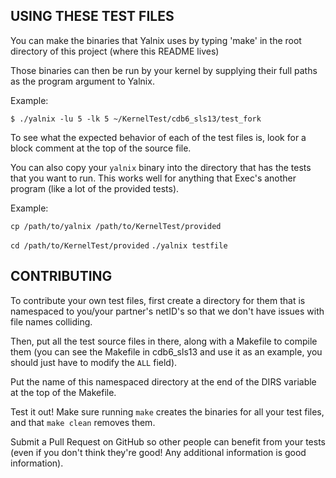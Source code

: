 ## USING THESE TEST FILES

You can make the binaries that Yalnix uses by typing 'make' in the root
directory of this project (where this README lives)

Those binaries can then be run by your kernel by supplying their full paths as
the program argument to Yalnix.

Example:

`$ ./yalnix -lu 5 -lk 5 ~/KernelTest/cdb6_sls13/test_fork`

To see what the expected behavior of each of the test files is, look for a block
comment at the top of the source file.

You can also copy your `yalnix` binary into the directory that has the tests that
you want to run. This works well for anything that Exec's another program (like a
lot of the provided tests).

Example:

`cp /path/to/yalnix /path/to/KernelTest/provided`

`cd /path/to/KernelTest/provided`
`./yalnix testfile`


## CONTRIBUTING

To contribute your own test files, first create a directory for them that is
namespaced to you/your partner's netID's so that we don't have issues with file
names colliding.

Then, put all the test source files in there, along with a Makefile to compile
them (you can see the Makefile in cdb6_sls13 and use it as an example, you
should just have to modify the `ALL` field).

Put the name of this namespaced directory at the end of the DIRS variable at the
top of the Makefile.

Test it out! Make sure running `make` creates the binaries for all your test
files, and that `make clean` removes them.

Submit a Pull Request on GitHub so other people can benefit from your tests (even 
if you don't think they're good! Any additional information is good information).


